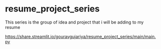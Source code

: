 # resume_project_series
This series is the group of idea and project that i will be adding to my resume

https://share.streamlit.io/gouravgujariya/resume_project_series/main/main.py
